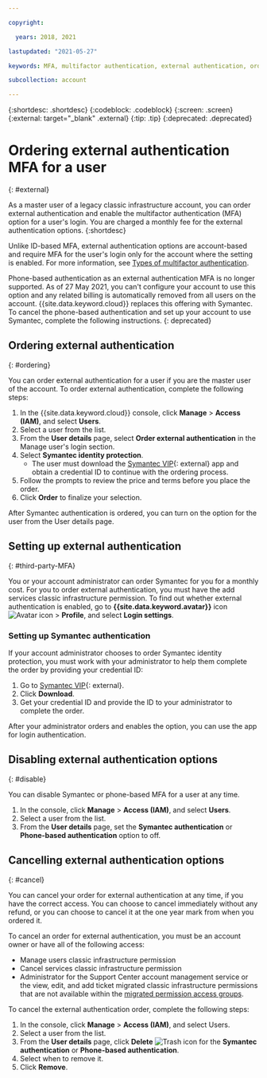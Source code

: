 ```yaml
---

copyright:

  years: 2018, 2021

lastupdated: "2021-05-27"

keywords: MFA, multifactor authentication, external authentication, order authentication, Symantec, phone-based authentication, cancel authentication order, classic infrastructure

subcollection: account

---
```


{:shortdesc: .shortdesc}
{:codeblock: .codeblock}
{:screen: .screen}
{:external: target="_blank" .external}
{:tip: .tip}
{:deprecated: .deprecated}

# Ordering external authentication MFA for a user
{: #external}

As a master user of a legacy classic infrastructure account, you can order external authentication and enable the multifactor authentication (MFA) option for a user's login. You are charged a monthly fee for the external authentication options. 
{:shortdesc}

Unlike ID-based MFA, external authentication options are account-based and require MFA for the user's login only for the account where the setting is enabled. For more information, see [Types of multifactor authentication](/docs/account?topic=account-types).

Phone-based authentication as an external authentication MFA is no longer supported. As of 27 May 2021, you can't configure your account to use this option and any related billing is automatically removed from all users on the account. {{site.data.keyword.cloud}} replaces this offering with Symantec. To cancel the phone-based authentication and set up your account to use Symantec, complete the following instructions.
{: deprecated}

## Ordering external authentication
{: #ordering}

You can order external authentication for a user if you are the master user of the account. To order external authentication, complete the following steps:

1. In the {{site.data.keyword.cloud}} console, click **Manage** &gt; **Access (IAM)**, and select **Users**.
2. Select a user from the list.
3. From the **User details** page, select **Order external authentication** in the Manage user's login section.
4. Select **Symantec identity protection**.
    * The user must download the [Symantec VIP](https://vip.symantec.com/){: external} app and obtain a credential ID to continue with the ordering process.
5. Follow the prompts to review the price and terms before you place the order.
6. Click **Order** to finalize your selection.

After Symantec authentication is ordered, you can turn on the option for the user from the User details page.

## Setting up external authentication
{: #third-party-MFA}

You or your account administrator can order Symantec for you for a monthly cost. For you to order external authentication, you must have the add services classic infrastructure permission. To find out whether external authentication is enabled, go to **{{site.data.keyword.avatar}}** icon ![Avatar icon](../icons/i-avatar-icon.svg) > **Profile**, and select **Login settings**. 

### Setting up Symantec authentication

If your account administrator chooses to order Symantec identity protection, you must work with your administrator to help them complete the order by providing your credential ID:

1. Go to [Symantec VIP](https://vip.symantec.com/){: external}.
2. Click **Download**.
3. Get your credential ID and provide the ID to your administrator to complete the order.

After your administrator orders and enables the option, you can use the app for login authentication.

## Disabling external authentication options
{: #disable}

You can disable Symantec or phone-based MFA for a user at any time.

1. In the console, click **Manage** &gt; **Access (IAM)**, and select **Users**.
2. Select a user from the list.
3. From the **User details** page, set the **Symantec authentication** or **Phone-based authentication** option to off.

## Cancelling external authentication options
{: #cancel}

You can cancel your order for external authentication at any time, if you have the correct access. You can choose to cancel immediately without any refund, or you can choose to cancel it at the one year mark from when you ordered it.

To cancel an order for external authentication, you must be an account owner or have all of the following access:

* Manage users classic infrastructure permission
* Cancel services classic infrastructure permission
* Administrator for the Support Center account management service or the view, edit, and add ticket migrated classic infrastructure permissions that are not available within the [migrated permission access groups](/docs/account?topic=account-migrated_permissions).

To cancel the external authentication order, complete the following steps:

1. In the console, click **Manage** &gt; **Access (IAM)**, and select Users.
2. Select a user from the list.
3. From the **User details** page, click **Delete** ![Trash icon](../icons/icon_trash.svg) for the **Symantec authentication** or **Phone-based authentication**.
4. Select when to remove it.
5. Click **Remove**.
